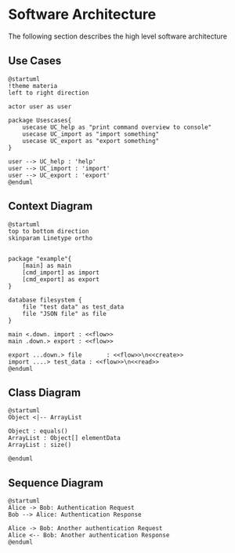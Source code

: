 # Software Architecture

The following section describes the high level software architecture

## Use Cases

```plantuml
@startuml
!theme materia
left to right direction

actor user as user

package Usescases{
    usecase UC_help as "print command overview to console"
    usecase UC_import as "import something"
    usecase UC_export as "export something"
}

user --> UC_help : 'help'
user --> UC_import : 'import'
user --> UC_export : 'export'
@enduml
```

## Context Diagram

```plantuml
@startuml
top to bottom direction
skinparam Linetype ortho


package "example"{
    [main] as main
    [cmd_import] as import
    [cmd_export] as export
}

database filesystem {
    file "test data" as test_data
    file "JSON file" as file
}

main <.down. import : <<flow>>
main .down.> export : <<flow>>
 
export ...down.> file       : <<flow>>\n<<create>>
import ....> test_data : <<flow>>\n<<read>>
@enduml
```

## Class Diagram

```plantuml
@startuml
Object <|-- ArrayList

Object : equals()
ArrayList : Object[] elementData
ArrayList : size()

@enduml

```

## Sequence Diagram

```plantuml
@startuml
Alice -> Bob: Authentication Request
Bob --> Alice: Authentication Response

Alice -> Bob: Another authentication Request
Alice <-- Bob: Another authentication Response
@enduml

```
